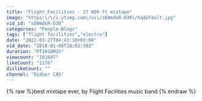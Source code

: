 ```yaml
---
title: "Flight_Facilities - 37 000 ft mixtape"
image: "https:\/\/i.ytimg.com\/vi\/sEWmdsR-D30\/hqdefault.jpg"
vid_id: "sEWmdsR-D30"
categories: "People-Blogs"
tags: ["flight facilities","electro"]
date: "2022-03-27T04:43:10+03:00"
vid_date: "2018-01-06T18:02:39Z"
duration: "PT1H18M2S"
viewcount: "101697"
likeCount: "1176"
dislikeCount: ""
channel: "Didier CAS"
---
```

{% raw %}best mixtape ever, by Flight Facilities music band.{% endraw %}
